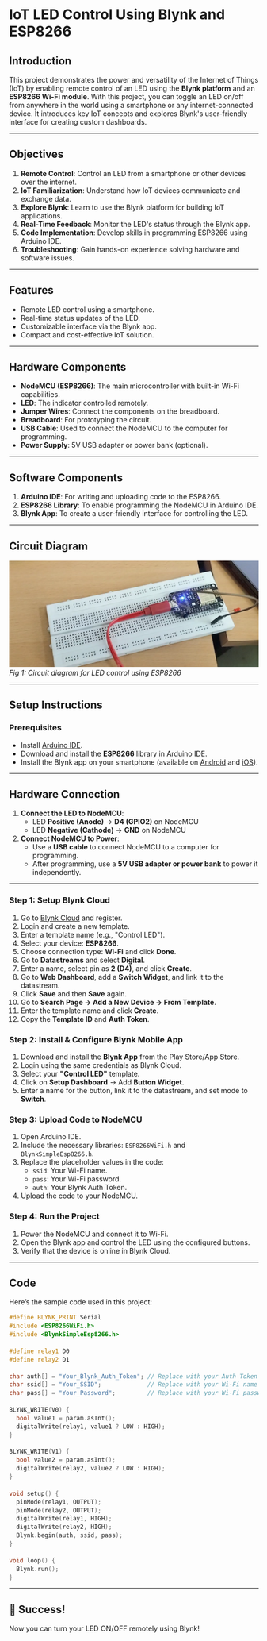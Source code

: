 # IoT LED Control Using Blynk and ESP8266

## Introduction
This project demonstrates the power and versatility of the Internet of Things (IoT) by enabling remote control of an LED using the **Blynk platform** and an **ESP8266 Wi-Fi module**. With this project, you can toggle an LED on/off from anywhere in the world using a smartphone or any internet-connected device. It introduces key IoT concepts and explores Blynk's user-friendly interface for creating custom dashboards.

---

## Objectives
1. **Remote Control**: Control an LED from a smartphone or other devices over the internet.
2. **IoT Familiarization**: Understand how IoT devices communicate and exchange data.
3. **Explore Blynk**: Learn to use the Blynk platform for building IoT applications.
4. **Real-Time Feedback**: Monitor the LED's status through the Blynk app.
5. **Code Implementation**: Develop skills in programming ESP8266 using Arduino IDE.
6. **Troubleshooting**: Gain hands-on experience solving hardware and software issues.

---

## Features
- Remote LED control using a smartphone.
- Real-time status updates of the LED.
- Customizable interface via the Blynk app.
- Compact and cost-effective IoT solution.

---

## Hardware Components
- **NodeMCU (ESP8266)**: The main microcontroller with built-in Wi-Fi capabilities.
- **LED**: The indicator controlled remotely.
- **Jumper Wires**: Connect the components on the breadboard.
- **Breadboard**: For prototyping the circuit.
- **USB Cable**: Used to connect the NodeMCU to the computer for programming.
- **Power Supply**: 5V USB adapter or power bank (optional).

---

## Software Components
1. **Arduino IDE**: For writing and uploading code to the ESP8266.
2. **ESP8266 Library**: To enable programming the NodeMCU in Arduino IDE.
3. **Blynk App**: To create a user-friendly interface for controlling the LED.

---

## Circuit Diagram
![Circuit Diagram](https://github.com/Aishwaryan172/LED-Using-Blynk-and-ESP8266/blob/main/Circuit%20Diagram(LED)..png)
*Fig 1: Circuit diagram for LED control using ESP8266*

---

## Setup Instructions
### Prerequisites
- Install [Arduino IDE](https://www.arduino.cc/en/software).
- Download and install the **ESP8266** library in Arduino IDE.
- Install the Blynk app on your smartphone (available on [Android](https://play.google.com) and [iOS](https://apps.apple.com)).
  
---

## Hardware Connection
1. **Connect the LED to NodeMCU**:
   - LED **Positive (Anode)** → **D4 (GPIO2)** on NodeMCU
   - LED **Negative (Cathode)** → **GND** on NodeMCU
2. **Connect NodeMCU to Power**:
   - Use a **USB cable** to connect NodeMCU to a computer for programming.
   - After programming, use a **5V USB adapter or power bank** to power it independently.

---

### Step 1: Setup Blynk Cloud
1. Go to [Blynk Cloud](https://blynk.cloud) and register.
2. Login and create a new template.
3. Enter a template name (e.g., "Control LED").
4. Select your device: **ESP8266**.
5. Choose connection type: **Wi-Fi** and click **Done**.
6. Go to **Datastreams** and select **Digital**.
7. Enter a name, select pin as **2 (D4)**, and click **Create**.
8. Go to **Web Dashboard**, add a **Switch Widget**, and link it to the datastream.
9. Click **Save** and then **Save** again.
10. Go to **Search Page → Add a New Device → From Template**.
11. Enter the template name and click **Create**.
12. Copy the **Template ID** and **Auth Token**.

### Step 2: Install & Configure Blynk Mobile App
1. Download and install the **Blynk App** from the Play Store/App Store.
2. Login using the same credentials as Blynk Cloud.
3. Select your **"Control LED"** template.
4. Click on **Setup Dashboard** → Add **Button Widget**.
5. Enter a name for the button, link it to the datastream, and set mode to **Switch**.

### Step 3: Upload Code to NodeMCU
1. Open Arduino IDE.
2. Include the necessary libraries: `ESP8266WiFi.h` and `BlynkSimpleEsp8266.h`.
3. Replace the placeholder values in the code:
   - `ssid`: Your Wi-Fi name.
   - `pass`: Your Wi-Fi password.
   - `auth`: Your Blynk Auth Token.
4. Upload the code to your NodeMCU.

### Step 4: Run the Project
1. Power the NodeMCU and connect it to Wi-Fi.
2. Open the Blynk app and control the LED using the configured buttons.
3. Verify that the device is online in Blynk Cloud.

---

## Code
Here’s the sample code used in this project:

```cpp
#define BLYNK_PRINT Serial
#include <ESP8266WiFi.h>
#include <BlynkSimpleEsp8266.h>

#define relay1 D0
#define relay2 D1

char auth[] = "Your_Blynk_Auth_Token"; // Replace with your Auth Token
char ssid[] = "Your_SSID";             // Replace with your Wi-Fi name
char pass[] = "Your_Password";         // Replace with your Wi-Fi password

BLYNK_WRITE(V0) {
  bool value1 = param.asInt();
  digitalWrite(relay1, value1 ? LOW : HIGH);
}

BLYNK_WRITE(V1) {
  bool value2 = param.asInt();
  digitalWrite(relay2, value2 ? LOW : HIGH);
}

void setup() {
  pinMode(relay1, OUTPUT);
  pinMode(relay2, OUTPUT);
  digitalWrite(relay1, HIGH);
  digitalWrite(relay2, HIGH);
  Blynk.begin(auth, ssid, pass);
}

void loop() {
  Blynk.run();
}
```

---

## 🚀 Success!
Now you can turn your LED ON/OFF remotely using Blynk!
